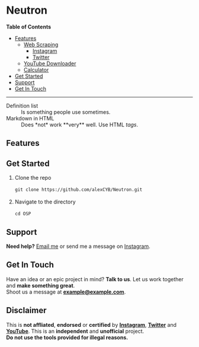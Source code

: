 # Neutron

<b>Table of Contents</b>
<ul>
  <li><a href="">Features</a>
    <ul>
    <li><a href="">Web Scraping</a>
      <ul>
        <li><a href="">Instagram</a></li>
        <li><a href="">Twitter</a></li>
      </ul>
      <li><a href="">YouTube Downloader</a></li>
      <li><a href="">Calculator</a></li>
    </ul>
  <li><a href="">Get Started</a></li>
  <li><a href="">Support</a></li>
  <li><a href="">Get In Touch</a></li>
  </li>

</ul>

<hr>

<dl>
  <dt>Definition list</dt>
  <dd>Is something people use sometimes.</dd>

  <dt>Markdown in HTML</dt>
  <dd>Does *not* work **very** well. Use HTML <em>tags</em>.</dd>
</dl>


<h2>Features</h2>

<h2>Get Started</h2>
<ol>
  <li>Clone the repo</li><br>
  <code>git clone https://github.com/alexCYB/Neutron.git</code><br><br>
  <li>Navigate to the directory</li><br>
  <code>cd OSP</code>
</ol>

<h2>Support</h2>
<p><b>Need help?</b> <a href="">Email me</a> or send me a message on <a href="">Instagram</a>.</p>

<h2>Get In Touch</h2>
<p>Have an idea or an epic project in mind? <b>Talk to us</b>. Let us work together and <b>make something great</b>.<br>
Shoot us a message at <b><a href="mailto:example@example.com">example@example.com</a></b>.</p>

<h2>Disclaimer</h2>
<p>This is <b>not affliated</b>, <b>endorsed</b> or <b>certified</b> by <b><a href="https://www.instagram.com">Instagram</a></b>, <b><a href="https://www.twitter.com">Twitter</a></b> and <b><a href="https://www.youtube.com">YouTube</a></b>. This is an <b>independent</b> and <b>unofficial</b> project.<br><b>Do not use the tools provided for illegal reasons.</b></p>
